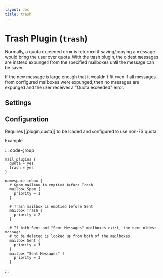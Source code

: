 ```yaml
---
layout: doc
title: trash
---
```


# Trash Plugin (`trash`)

Normally, a quota exceeded error is returned if saving/copying a message would
bring the user over quota.  With the trash plugin, the oldest messages are
instead expunged from the specified mailboxes until the message can be
saved.

If the new message is large enough that it wouldn't fit even if all messages
from configured mailboxes were expunged, then no messages are expunged and the
user receives a "Quota exceeded" error.

## Settings

<SettingsComponent plugin="trash" />

## Configuration

Requires [[plugin,quota]] to be loaded and configured to use non-FS quota.

Example:

::: code-group
```[dovecot.conf]
mail_plugins {
  quota = yes
  trash = yes
}

namespace inbox {
  # Spam mailbox is emptied before Trash
  mailbox Spam {
    priority = 1
  }

  # Trash mailbox is emptied before Sent
  mailbox Trash {
    priority = 2
  }

  # If both Sent and "Sent Messages" mailboxes exist, the next oldest message
  # to be deleted is looked up from both of the mailboxes.
  mailbox Sent {
    priority = 3
  }
  mailbox "Sent Messages" {
    priority = 3
  }
```
:::

